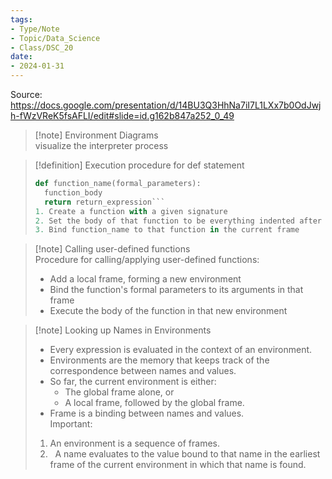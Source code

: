 ```yaml
---
tags:  
- Type/Note  
- Topic/Data_Science  
- Class/DSC_20  
date:  
- 2024-01-31  
---
```

  
Source: https://docs.google.com/presentation/d/14BU3Q3HhNa7iI7L1LXx7b0OdJwjh-fWzVReK5fsAFLI/edit#slide=id.g162b847a252_0_49  
  
> [!note] Environment Diagrams  
> visualize the interpreter process  
  
> [!definition] Execution procedure for def statement  
> ```Python  
> def function_name(formal_parameters):  
> 	function_body  
> 	return return_expression```  
> 1. Create a function with a given signature  
> 2. Set the body of that function to be everything indented after the first line  
> 3. Bind function_name to that function in the current frame  
  
> [!note] Calling user-defined functions  
> Procedure for calling/applying user-defined functions:  
> - Add a local frame, forming a new environment  
> - Bind the function's formal parameters to its arguments in that frame  
> - Execute the body of the function in that new environment  
  
> [!note] Looking up Names in Environments  
> - Every expression is evaluated in the context of an environment.  
> - Environments are the memory that keeps track of the correspondence between names and values.  
> - So far, the current environment is either:  
> 	- The global frame alone, or  
> 	- A local frame, followed by the global frame.  
> - Frame is a binding between names and values.  
> Important:  
> 1. An environment is a sequence of frames.  
> 2.   A name evaluates to the value bound to that name in the earliest frame of the current environment in which that name is found.  
